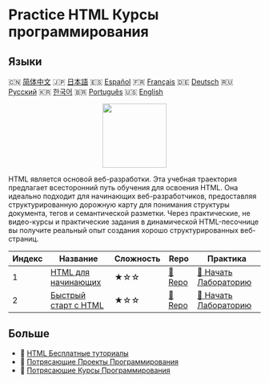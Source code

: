 # Practice HTML Курсы программирования

## Языки

🇨🇳 [简体中文](README_zh.md) 🇯🇵 [日本語](README_ja.md) 🇪🇸 [Español](README_es.md) 🇫🇷 [Français](README_fr.md) 🇩🇪 [Deutsch](README_de.md) 🇷🇺 [Русский](README_ru.md) 🇰🇷 [한국어](README_ko.md) 🇧🇷 [Português](README_pt.md) 🇺🇸 [English](README.md) 

<div align="center">
<img width="128px" src="https://file.labex.io/path/NrasuEoAvSam.png">
</div>

HTML является основой веб-разработки. Эта учебная траектория предлагает всесторонний путь обучения для освоения HTML. Она идеально подходит для начинающих веб-разработчиков, предоставляя структурированную дорожную карту для понимания структуры документа, тегов и семантической разметки. Через практические, не видео-курсы и практические задания в динамической HTML-песочнице вы получите реальный опыт создания хорошо структурированных веб-страниц.

|   Индекс | Название                                                                  | Сложность   | Repo                                                           | Практика                                                                   |
|----------|---------------------------------------------------------------------------|-------------|----------------------------------------------------------------|----------------------------------------------------------------------------|
|        1 | [HTML для начинающих](https://labex.io/ru/courses/html-for-beginners)     | ★☆☆         | [🔗 Repo](https://github.com/labex-labs/html-for-beginners)    | [🚀 Начать Лабораторию](https://labex.io/ru/courses/html-for-beginners)    |
|        2 | [Быстрый старт с HTML](https://labex.io/ru/courses/quick-start-with-html) | ★☆☆         | [🔗 Repo](https://github.com/labex-labs/quick-start-with-html) | [🚀 Начать Лабораторию](https://labex.io/ru/courses/quick-start-with-html) |

## Больше

- 🔗 [HTML Бесплатные туториалы](https://github.com/labex-labs/html-free-tutorials)
- 🔗 [Потрясающие Проекты Программирования](https://github.com/labex-labs/awesome-programming-projects)
- 🔗 [Потрясающие Курсы Программирования](https://github.com/labex-labs/awesome-programming-courses)

